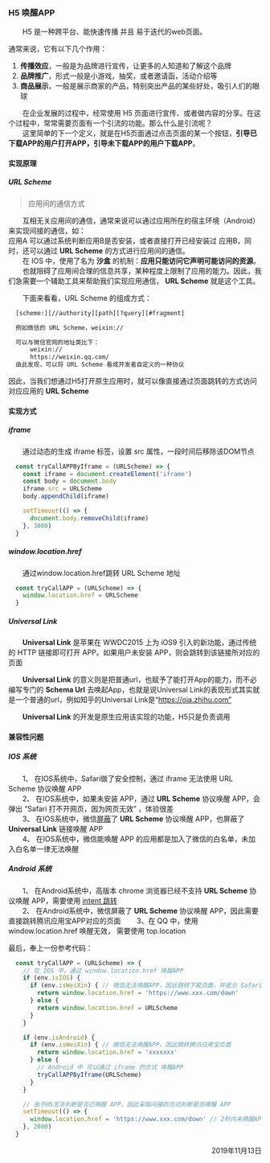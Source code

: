 ### H5 唤醒APP

&emsp;&emsp;H5 是一种跨平台、能快速传播 并且 易于迭代的web页面。  

通常来说，它有以下几个作用：  
  1. **传播效应**，一般是为品牌进行宣传，让更多的人知道和了解这个品牌
  2. **品牌推广**，形式一般是小游戏，抽奖，或者邀请函，活动介绍等
  3. **商品展示**，一般是展示商家的产品，特别突出产品的某些好处，吸引人们的眼球  


&emsp;&emsp;在企业发展的过程中，经常使用 H5 页面进行宣传、或者做内容的分享。在这个过程中，常常需要页面有一个引流的功能。那么什么是引流呢？  
&emsp;&emsp;这里简单的下一个定义，就是在H5页面通过点击页面的某一个按钮，**引导已下载APP的用户打开APP，引导未下载APP的用户下载APP**。


#### 实现原理
##### URL Scheme
> 应用间的通信方式

&emsp;&emsp;互相无关应用间的通信，通常来说可以通过应用所在的宿主环境（Android）来实现间接的通信，如：  
应用A 可以通过系统判断应用B是否安装，或者直接打开已经安装过 应用B，同时，还可以通过 **URL Scheme** 的方式进行应用间的通信。  
&emsp;&emsp;在 IOS 中，使用了名为 **沙盒** 的机制：**应用只能访问它声明可能访问的资源**。  
&emsp;&emsp;也就阻碍了应用间合理的信息共享，某种程度上限制了应用的能力。因此，我们急需要一个辅助工具来帮助我们实现应用通信， **URL Scheme** 就是这个工具。

&emsp;&emsp;下面来看看，URL Scheme 的组成方式：
```txt
  [scheme:][//authority][path][?query][#fragment]

  例如微信的 URL Scheme，weixin://

  可以与微信官网的地址类比下：
      weixin://
      https://weixin.qq.com/
  由此发现，可以将 URL Scheme 看成开发者自定义的一种协议
  ```
因此，当我们想通过H5打开原生应用时，就可以像直接通过页面跳转的方式访问对应应用的 **URL Scheme**  


#### 实现方式
##### iframe
&emsp;&emsp;通过动态的生成 iframe 标签，设置 src 属性，一段时间后移除该DOM节点
```javascript
  const tryCallAPPByIframe = (URLScheme) => {
    const iframe = document.createElement('iframe')
    const body = document.body
    iframe.src = URLScheme
    body.appendChild(iframe)

    setTimeout(() => {
      document.body.removeChild(iframe)
    }, 3000)
  }
```

##### window.location.href
&emsp;&emsp;通过window.location.href跳转 URL Scheme 地址
```javascript
  const tryCallAPP = (URLScheme) => {
    window.location.href = URLScheme
  }
```

##### Universal Link
&emsp;&emsp;**Universal Link** 是苹果在 WWDC2015 上为 iOS9 引入的新功能，通过传统的 HTTP 链接即可打开 APP。如果用户未安装 APP，则会跳转到该链接所对应的页面  

&emsp;&emsp;**Universal Link** 的意义则是把普通url，也赋予了能打开App的能力，而不必编写专门的 **Schema Url** 去唤起App，也就是说Universal Link的表现形式其实就是一个普通的url，例如知乎的Universal Link是“https://oia.zhihu.com”  

&emsp;&emsp;**Universal Link** 的开发是原生应用该实现的功能，H5只是负责调用

#### 兼容性问题
##### IOS 系统
&emsp;&emsp;1、 在IOS系统中，Safari做了安全控制，通过 iframe 无法使用 URL Scheme 协议唤醒 APP  
&emsp;&emsp;2、 在IOS系统中，如果未安装 APP，通过 **URL Scheme** 协议唤醒 APP，会弹出 “Safari 打不开网页，因为网页无效” ，体验很差  
&emsp;&emsp;3、 在IOS系统中，微信[屏蔽](https://juejin.im/post/5a5371626fb9a01cb64ea37d)了 **URL Scheme** 协议唤醒 APP，也屏蔽了 **Universal Link** 链接唤醒 APP  
&emsp;&emsp;4、 在IOS系统中，微信能唤醒 APP 的应用都是加入了微信的白名单，未加入白名单一律无法唤醒  

##### Android 系统
&emsp;&emsp;1、 在Android系统中，高版本 chrome 浏览器已经不支持 **URL Scheme** 协议唤醒 APP，需要使用 [intent 跳转](https://developer.chrome.com/multidevice/android/intents)  
&emsp;&emsp;2、 在Android系统中，微信屏蔽了 **URL Scheme** 协议唤醒 APP，因此需要直接跳转腾讯应用宝APP对应的页面 
&emsp;&emsp;3、在 QQ 中，使用 window.location.href 唤醒无效， 需要使用 top.location 


最后，奉上一份参考代码：
```javascript
  const tryCallAPP = (URLScheme) => {
    // 在 IOS 中，通过 window.location.href 唤醒APP
    if (env.isIOS) {
      if (env.isWeiXin) { // 微信无法唤醒APP，因此跳转下载页面，并提示 Safari 中打开(这样既能下载APP，也能唤醒APP)
        return window.location.href = 'https://www.xxx.com/down'
      } else {
        return window.location.href = URLScheme
      }
    }

    if (env.isAndroid) {
      if (env.isWeiXin) { // 微信无法唤醒APP，因此跳转腾讯应用宝页面
        return window.location.href = 'xxxxxxx'
      } else {
        // Android 中 可以通过 iframe 的方式 唤醒APP
        tryCallAPPByIframe(URLScheme)
      }
    }

    // 由于H5无法判断是否已唤醒 APP，因此采取间接的方式判断是否唤醒 APP
    setTimeout(() => {
      window.location.href = 'https://www.xxx.com/down' // 2秒内未唤醒APP，则跳转下载APP
    }, 2000)
  }
```





<p align="right"> 2019年11月13日 </p>